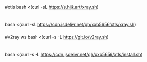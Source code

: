 #xtls
bash <(curl -sL https://s.hijk.art/xray.sh)
#
bash <(curl -sL https://cdn.jsdelivr.net/gh/xxb5656/xtls/xray.sh)
###
#v2ray ws
bash <(curl -s -L https://git.io/v2ray.sh)
#
bash <(curl -s -L https://cdn.jsdelivr.net/gh/xxb5656/xtls/install.sh)
